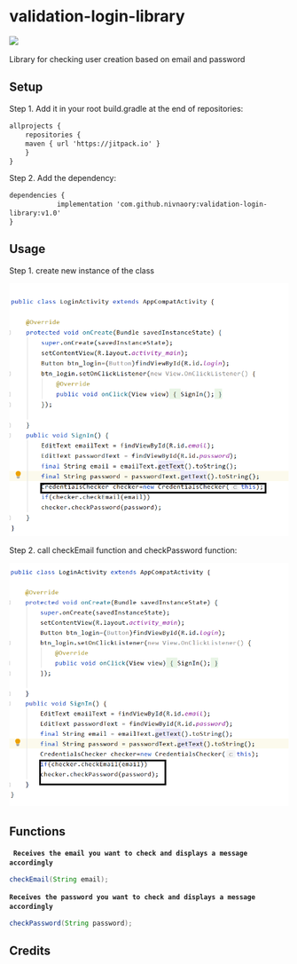# validation-login-library
[![](https://jitpack.io/v/nivnaory/validation-login-library.svg)](https://jitpack.io/#nivnaory/validation-login-library)



Library for checking user creation based on email and password




## Setup
Step 1. Add it in your root build.gradle at the end of repositories:
```
allprojects {
    repositories {
	maven { url 'https://jitpack.io' }
    }
}
```

Step 2. Add the dependency:

```
dependencies {
	        implementation 'com.github.nivnaory:validation-login-library:v1.0'
}
```
## Usage
Step 1. create new instance of the class 


<img src="https://github.com/nivnaory/validation-login-library/blob/master/image1.png" width=600>

Step 2. call checkEmail function and checkPassword function:

<img src="https://github.com/nivnaory/validation-login-library/blob/master/image2.png" width="600">


## Functions

**` `**
**`Receives the email you want to check and displays a message accordingly
`**
```Java
checkEmail(String email);
```

**`Receives the password you want to check and displays a message accordingly `**
```Java
checkPassword(String password);
```




## Credits







